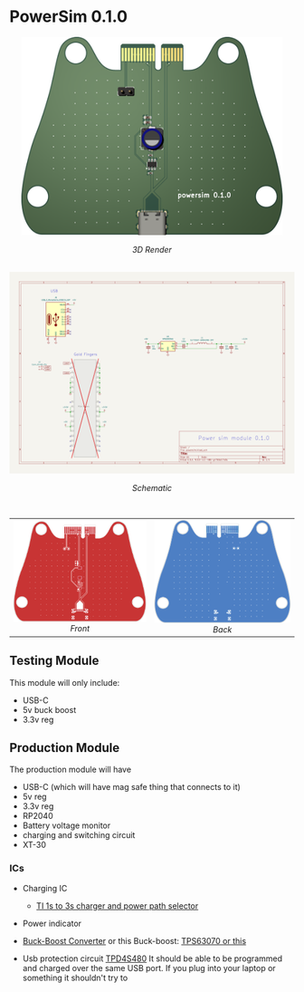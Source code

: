 # PowerSim 0.1.0

<div align="center">

  <div>
    <img src="https://raw.githubusercontent.com/sonicavionics/4in-powersim/refs/heads/main/images/board.front.png" alt="3D Render" style="max-height:350px; width:auto;"><br>
    <p><em>3D Render</em></p>
  </div>
  <br>

  <div>
    <img src="https://raw.githubusercontent.com/sonicavionics/4in-powersim/refs/heads/main/images/sch.svg" alt="Schematic" style="max-height:500px; width:auto;"><br>
    <p><em>Schematic</em></p>
  </div>
  <br>

  <table>
    <tr>
      <td align="center">
        <img src="https://raw.githubusercontent.com/sonicavionics/4in-powersim/refs/heads/main/images/pcbf.svg" alt="Front" style="max-height:500px; width:auto;"><br>
        <em>Front</em>
      </td>
      <td align="center">
        <img src="https://raw.githubusercontent.com/sonicavionics/4in-powersim/refs/heads/main/images/pcbb.png" alt="Back" style="max-height:500px; width:auto;"><br>
        <em>Back</em>
      </td>
    </tr>
  </table>

</div>

## Testing Module

This module will only include:

- USB-C
- 5v buck boost
- 3.3v reg

## Production Module

The production module will have

- USB-C (which will have mag safe thing that connects to it)
- 5v reg
- 3.3v reg
- RP2040
- Battery voltage monitor
- charging and switching circuit
- XT-30

### ICs

- Charging IC
    - [TI 1s to 3s charger and power path selector](https://www.ti.com/lit/ds/symlink/bq24133.pdf)

- Power indicator

- [Buck-Boost Converter](https://www.ti.com/lit/ds/symlink/tps63060.pdf?ts=1731997031379&ref_url=https%253A%252F%252Fwww.ti.com%252Fproduct%252FTPS63060) 
or this Buck-boost: [TPS63070 ](https://www.ti.com/lit/ds/symlink/tps63070.pdf?ts=1731929729399&ref_url=https%253A%252F%252Fwww.ti.com%252Fproduct%252FTPS63070%253Futm_source%253Dgoogle%2526utm_medium%253Dcpc%2526utm_campaign%253Dapp-null-null-gpn_en-cpc-pf-google-eu%2526utm_content%253Dtps63070%2526ds_k%253DTPS63070%2526dcm%253Dyes%2526gad_source%253D1%2526gclid%253DCj0KCQiA6Ou5BhCrARIsAPoTxrCaR9ul4GKeeqk04exPs55nL8KK7Iabunx0if0zZDwEN4diN9oB0GIaAmwyEALw_wcB%2526gclsrc%253Daw.ds)
[or this ](https://www.ti.com/lit/ds/symlink/tps63020.pdf?ts=1732930705266&ref_url=https%253A%252F%252Fwww.ti.com%252Fproduct%252FTPS63020)


- Usb protection circuit [TPD4S480](https://www.ti.com/lit/ds/symlink/tpd4s480.pdf?ts=1733912813841)
It should be able to be programmed and charged over the same USB port. If you plug into your laptop or something it shouldn't try to 
